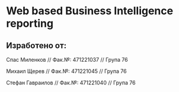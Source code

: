 # Web based Business Intelligence reporting
## Изработено от: <br/>
Спас Миленков // Фак.№: 471221037 // Група 76

Михаил Щерев // Фак.№: 471221045 // Група 76

Стефан Гавраилов // Фак.№: 471221040 // Група 76

